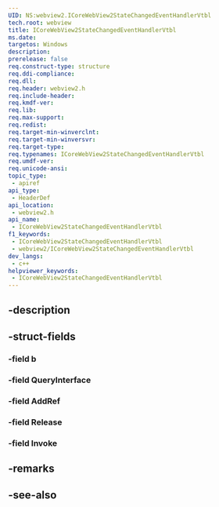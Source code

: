 ```yaml
---
UID: NS:webview2.ICoreWebView2StateChangedEventHandlerVtbl
tech.root: webview
title: ICoreWebView2StateChangedEventHandlerVtbl
ms.date: 
targetos: Windows
description: 
prerelease: false
req.construct-type: structure
req.ddi-compliance: 
req.dll: 
req.header: webview2.h
req.include-header: 
req.kmdf-ver: 
req.lib: 
req.max-support: 
req.redist: 
req.target-min-winverclnt: 
req.target-min-winversvr: 
req.target-type: 
req.typenames: ICoreWebView2StateChangedEventHandlerVtbl
req.umdf-ver: 
req.unicode-ansi: 
topic_type:
 - apiref
api_type:
 - HeaderDef
api_location:
 - webview2.h
api_name:
 - ICoreWebView2StateChangedEventHandlerVtbl
f1_keywords:
 - ICoreWebView2StateChangedEventHandlerVtbl
 - webview2/ICoreWebView2StateChangedEventHandlerVtbl
dev_langs:
 - c++
helpviewer_keywords:
 - ICoreWebView2StateChangedEventHandlerVtbl
---
```


## -description

## -struct-fields

### -field b

### -field QueryInterface

### -field AddRef

### -field Release

### -field Invoke

## -remarks

## -see-also


